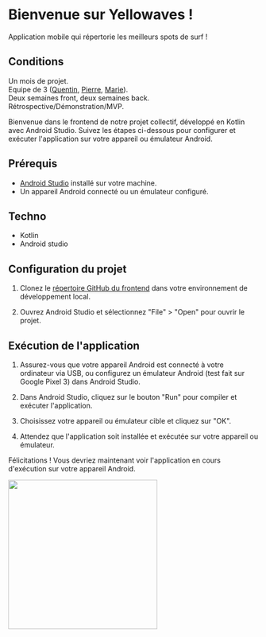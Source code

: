 # Bienvenue sur Yellowaves !  
Application mobile qui répertorie les meilleurs spots de surf !

## Conditions  
Un mois de projet.  
Equipe de 3 ([Quentin](https://www.linkedin.com/in/quentin-kerzerho/), [Pierre](https://www.linkedin.com/in/pierre-girard-468214246/), [Marie](https://www.linkedin.com/in/marie-c-97665394/)).  
Deux semaines front, deux semaines back.  
Rétrospective/Démonstration/MVP.  

Bienvenue dans le frontend de notre projet collectif, développé en Kotlin avec Android Studio. Suivez les étapes ci-dessous pour configurer et exécuter l'application sur votre appareil ou émulateur Android.

## Prérequis

- [Android Studio](https://developer.android.com/studio) installé sur votre machine.
- Un appareil Android connecté ou un émulateur configuré.

## Techno  
- Kotlin
- Android studio
  
## Configuration du projet

1. Clonez le [répertoire GitHub du frontend](https://github.com/adatechschool/projet-collectif-mobile-front-yellowaves) dans votre environnement de développement local.

2. Ouvrez Android Studio et sélectionnez "File" > "Open" pour ouvrir le projet.

## Exécution de l'application

1. Assurez-vous que votre appareil Android est connecté à votre ordinateur via USB, ou configurez un émulateur Android (test fait sur Google Pixel 3) dans Android Studio.

2. Dans Android Studio, cliquez sur le bouton "Run" pour compiler et exécuter l'application.

3. Choisissez votre appareil ou émulateur cible et cliquez sur "OK".

4. Attendez que l'application soit installée et exécutée sur votre appareil ou émulateur.

Félicitations ! Vous devriez maintenant voir l'application en cours d'exécution sur votre appareil Android.

<img src="https://media1.tenor.com/m/yUrIeVC7I_EAAAAC/brice-de-nice-jean-dujardin.gif" width="300">


